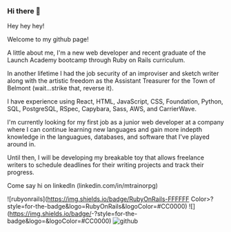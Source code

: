 ### Hi there 👋

<!--
**abezxodus/abezxodus** is a ✨ _special_ ✨ repository because its `README.md` (this file) appears on your GitHub profile.

Here are some ideas to get you started:

- 🔭 I’m currently working on ...
- 🌱 I’m currently learning ...
- 👯 I’m looking to collaborate on ...
- 🤔 I’m looking for help with ...
- 💬 Ask me about ...
- 📫 How to reach me: ...
- 😄 Pronouns: ...
- ⚡ Fun fact: ...
-->


Hey hey hey!

Welcome to my github page!

A little about me, I'm a new web developer and recent graduate of the Launch Academy bootcamp through Ruby on Rails curriculum.

In another lifetime I had the job security of an improviser and sketch writer along with the artistic freedom as the Assistant Treasurer for the Town of Belmont (wait...strike that, reverse it).

I have experience using React, HTML, JavaScript, CSS, Foundation, Python, SQL, PostgreSQL, RSpec, Capybara, Sass, AWS, and CarrierWave.

I'm currently looking for my first job as a junior web developer at a company where I can continue learning new languages and gain more indepth knowledge in the languagues, databases, and software that I've played around in.

Until then, I will be developing my breakable toy that allows freelance writers to schedule deadlines for their writing projects and track their progress.

Come say hi on linkedIn (linkedin.com/in/mtrainorpg)


![rubyonrails](https://img.shields.io/badge/RubyOnRails-FFFFFF Color>?style=for-the-badge&logo=RubyOnRails&logoColor=#CC0000)
![<Badge Name>](https://img.shields.io/badge/<Badge Text>-<Background Color>?style=for-the-badge&logo=<Icon Name>&logoColor=#CC0000)
![github](https://img.shields.io/badge/GitHub-000000?style=for-the-badge&logo=GitHub&logoColor=white)
